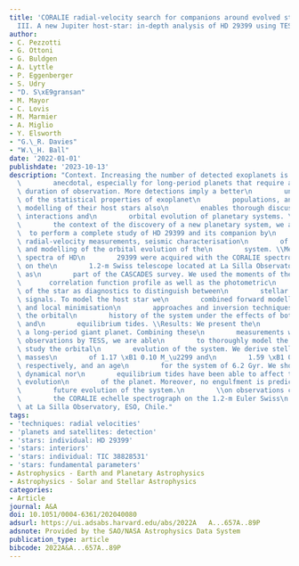 ```yaml
---
title: 'CORALIE radial-velocity search for companions around evolved stars (CASCADES).
  III. A new Jupiter host-star: in-depth analysis of HD 29399 using TESS data'
author:
- C. Pezzotti
- G. Ottoni
- G. Buldgen
- A. Lyttle
- P. Eggenberger
- S. Udry
- "D. S\xE9gransan"
- M. Mayor
- C. Lovis
- M. Marmier
- A. Miglio
- Y. Elsworth
- "G.\_R. Davies"
- "W.\_H. Ball"
date: '2022-01-01'
publishdate: '2023-10-13'
description: "Context. Increasing the number of detected exoplanets is far from\n\
  \        anecdotal, especially for long-period planets that require a\n        long\
  \ duration of observation. More detections imply a better\n        understanding\
  \ of the statistical properties of exoplanet\n        populations, and detailed\
  \ modelling of their host stars also\n        enables thorough discussions of star-planet\
  \ interactions and\n        orbital evolution of planetary systems. \\Aims: In\n\
  \        the context of the discovery of a new planetary system, we aim\n      \
  \  to perform a complete study of HD 29399 and its companion by\n        means of\
  \ radial-velocity measurements, seismic characterisation\n        of the host-star,\
  \ and modelling of the orbital evolution of the\n        system. \\Methods: High-resolution\
  \ spectra of HD\n        29399 were acquired with the CORALIE spectrograph mounted\
  \ on the\n        1.2-m Swiss telescope located at La Silla Observatory (Chile)\
  \ as\n        part of the CASCADES survey. We used the moments of the cross-\n \
  \       correlation function profile as well as the photometric\n        variability\
  \ of the star as diagnostics to distinguish between\n        stellar and planetary-induced\
  \ signals. To model the host star we\n        combined forward modelling with global\
  \ and local minimisation\n        approaches and inversion techniques. We also studied\
  \ the orbital\n        history of the system under the effects of both dynamical\
  \ and\n        equilibrium tides. \\Results: We present the\n        detection of\
  \ a long-period giant planet. Combining these\n        measurements with photometric\
  \ observations by TESS, we are able\n        to thoroughly model the host star and\
  \ study the orbital\n        evolution of the system. We derive stellar and planetary\
  \ masses\n        of 1.17 \xB1 0.10 M_\u2299 and\n        1.59 \xB1 0.08 M_Jup,\
  \ respectively, and an age\n        for the system of 6.2 Gyr. We show that neither\
  \ dynamical nor\n        equilibrium tides have been able to affect the orbital\
  \ evolution\n        of the planet. Moreover, no engulfment is predicted for the\n\
  \        future evolution of the system.\n        \\on observations collected with\n\
  \        the CORALIE echelle spectrograph on the 1.2-m Euler Swiss\n        telescope\
  \ at La Silla Observatory, ESO, Chile."
tags:
- 'techniques: radial velocities'
- 'planets and satellites: detection'
- 'stars: individual: HD 29399'
- 'stars: interiors'
- 'stars: individual: TIC 38828531'
- 'stars: fundamental parameters'
- Astrophysics - Earth and Planetary Astrophysics
- Astrophysics - Solar and Stellar Astrophysics
categories:
- Article
journal: A&A
doi: 10.1051/0004-6361/202040080
adsurl: https://ui.adsabs.harvard.edu/abs/2022A   A...657A..89P
adsnote: Provided by the SAO/NASA Astrophysics Data System
publication_type: article
bibcode: 2022A&A...657A..89P
---
```

